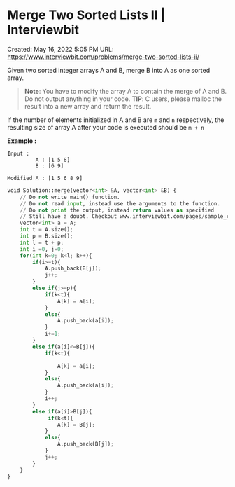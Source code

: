 # Merge Two Sorted Lists II | Interviewbit

Created: May 16, 2022 5:05 PM
URL: https://www.interviewbit.com/problems/merge-two-sorted-lists-ii/

Given two sorted integer arrays A and B, merge B into A as one sorted array.

> 
> 
> 
> **Note**: You have to modify the array A to contain the merge of A and B. Do not output anything in your code. **TIP**: C users, please malloc the result into a new array and return the result.
> 

If the number of elements initialized in A and B are `m` and `n` respectively, the resulting size of array A after your code is executed should be `m + n`

**Example :**

```
Input :
         A : [1 5 8]
         B : [6 9]

Modified A : [1 5 6 8 9]

```

```python
void Solution::merge(vector<int> &A, vector<int> &B) {
    // Do not write main() function.
    // Do not read input, instead use the arguments to the function.
    // Do not print the output, instead return values as specified
    // Still have a doubt. Checkout www.interviewbit.com/pages/sample_codes/ for more details
    vector<int> a = A;
    int t = A.size();
    int p = B.size();
    int l = t + p;
    int i =0, j=0;
    for(int k=0; k<l; k++){
        if(i>=t){
            A.push_back(B[j]);
            j++;
        }
        else if(j>=p){
            if(k<t){
                A[k] = a[i];
            }
            else{
                A.push_back(a[i]);
            }  
            i+=1;
        }
        else if(a[i]<=B[j]){
            if(k<t){

                A[k] = a[i];
            }
            else{
                A.push_back(a[i]);
            } 
            i++;
        }
        else if(a[i]>B[j]){
             if(k<t){
                A[k] = B[j];
            }
            else{
                A.push_back(B[j]);
            } 
            j++;
        }
    }
}
```